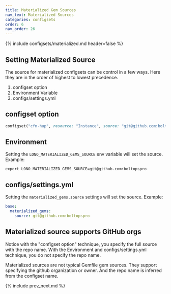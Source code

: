 ```yaml
---
title: Materialized Gem Sources
nav_text: Materialized Sources
categories: configsets
order: 6
nav_order: 26
---
```


{% include configsets/materialized.md header=false %}

## Setting Materialized Source

The source for materialized configsets can be control in a few ways.  Here they are in the order of highest to lowest precedence.

1. configset option
2. Environment Variable
3. configs/settings.yml

## configset option

```ruby
configset("cfn-hup", resource: "Instance", source: "git@github.com:boltopspro/cfn-hup")
```

## Environment

Setting the `LONO_MATERIALIZED_GEMS_SOURCE` env variable will set the source. Example:

    export LONO_MATERIALIZED_GEMS_SOURCE=git@github.com:boltopspro

## configs/settings.yml

Setting the `materialized_gems.source` settings will set the source. Example:

```yaml
base:
  materialized_gems:
    source: git@github.com:boltopspro
```

## Materialized source supports GitHub orgs

Notice with the "configset option" technique, you specify the full source with the repo name.  With the Environment and configs/settings.yml technique, you do not specify the repo name.

Materialized sources are not typical Gemfile gem sources. They support specifying the github organization or owner. And the repo name is inferred from the configset name.

{% include prev_next.md %}
